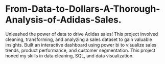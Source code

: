 # From-Data-to-Dollars-A-Thorough-Analysis-of-Adidas-Sales.
Unleashed the power of data to drive Adidas sales! This project involved cleaning, transforming, and analyzing a sales dataset to gain valuable insights. 
Built an interactive dashboard using power bi to visualize sales trends, product performance, and customer segmentation. This project honed my skills in data cleaning, SQL, and data visualization.
